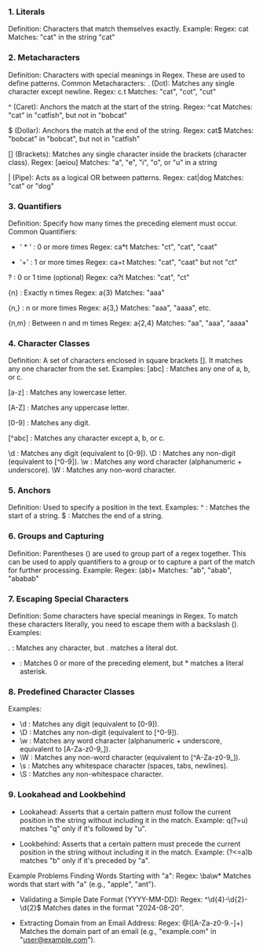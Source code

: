 ### 1. Literals
Definition: Characters that match themselves exactly.
Example:
Regex: cat
Matches: "cat" in the string "cat"

### 2. Metacharacters
Definition: Characters with special meanings in Regex. These are used to define patterns.
Common Metacharacters:
. (Dot): Matches any single character except newline.
Regex: c.t
Matches: "cat", "cot", "cut"

^ (Caret): Anchors the match at the start of the string.
Regex: ^cat
Matches: "cat" in "catfish", but not in "bobcat"

$ (Dollar): Anchors the match at the end of the string.
Regex: cat$
Matches: "bobcat" in "bobcat", but not in "catfish"

[] (Brackets): Matches any single character inside the brackets (character class).
Regex: [aeiou]
Matches: "a", "e", "i", "o", or "u" in a string

| (Pipe): Acts as a logical OR between patterns.
Regex: cat|dog
Matches: "cat" or "dog"

### 3. Quantifiers
Definition: Specify how many times the preceding element must occur.
Common Quantifiers:

- ' * ' : 0 or more times
Regex: ca*t
Matches: "ct", "cat", "caat"

- '+' : 1 or more times
Regex: ca+t
Matches: "cat", "caat" but not "ct"


? : 0 or 1 time (optional)
Regex: ca?t
Matches: "cat", "ct"

{n} : Exactly n times
Regex: a{3}
Matches: "aaa"

{n,} : n or more times
Regex: a{3,}
Matches: "aaa", "aaaa", etc.

{n,m} : Between n and m times
Regex: a{2,4}
Matches: "aa", "aaa", "aaaa"

### 4. Character Classes
Definition: A set of characters enclosed in square brackets []. It matches any one character from the set.
Examples:
[abc] : Matches any one of a, b, or c.

[a-z] : Matches any lowercase letter.

[A-Z] : Matches any uppercase letter.

[0-9] : Matches any digit.

[^abc] : Matches any character except a, b, or c.

\d : Matches any digit (equivalent to [0-9]).
\D : Matches any non-digit (equivalent to [^0-9]).
\w : Matches any word character (alphanumeric + underscore).
\W : Matches any non-word character.

### 5. Anchors

Definition: Used to specify a position in the text.
Examples:
^ : Matches the start of a string.
$ : Matches the end of a string.

### 6. Groups and Capturing

Definition: Parentheses () are used to group part of a regex together. This can be used to apply quantifiers to a group or to capture a part of the match for further processing.
Example:
Regex: (ab)+
Matches: "ab", "abab", "ababab"

### 7. Escaping Special Characters
Definition: Some characters have special meanings in Regex. To match these characters literally, you need to escape them with a backslash (\).
Examples:

. : Matches any character, but \. matches a literal dot.
* : Matches 0 or more of the preceding element, but \* matches a literal asterisk.

### 8. Predefined Character Classes
Examples:
- \d : Matches any digit (equivalent to [0-9]).
- \D : Matches any non-digit (equivalent to [^0-9]).
- \w : Matches any word character (alphanumeric + underscore, equivalent to [A-Za-z0-9_]).
- \W : Matches any non-word character (equivalent to [^A-Za-z0-9_]).
- \s : Matches any whitespace character (spaces, tabs, newlines).
- \S : Matches any non-whitespace character.


### 9. Lookahead and Lookbehind

- Lookahead: Asserts that a certain pattern must follow the current position in the string without including it in the match.
Example: q(?=u) matches "q" only if it's followed by "u".

- Lookbehind: Asserts that a certain pattern must precede the current position in the string without including it in the match.
Example: (?<=a)b matches "b" only if it's preceded by "a".

Example Problems
Finding Words Starting with "a":
Regex: \ba\w*
Matches words that start with "a" (e.g., "apple", "ant").

- Validating a Simple Date Format (YYYY-MM-DD):
Regex: ^\d{4}-\d{2}-\d{2}$
Matches dates in the format "2024-08-20".

- Extracting Domain from an Email Address:
Regex: @([A-Za-z0-9.-]+)
Matches the domain part of an email (e.g., "example.com" in "user@example.com").
